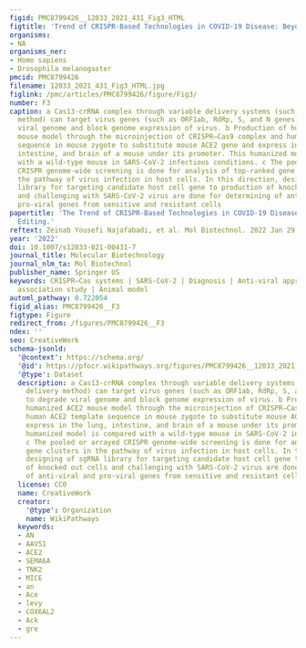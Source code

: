 ```yaml
---
figid: PMC8799426__12033_2021_431_Fig3_HTML
figtitle: 'Trend of CRISPR-Based Technologies in COVID-19 Disease: Beyond Genome Editing'
organisms:
- NA
organisms_ner:
- Homo sapiens
- Drosophila melanogaster
pmcid: PMC8799426
filename: 12033_2021_431_Fig3_HTML.jpg
figlink: /pmc/articles/PMC8799426/figure/Fig3/
number: F3
caption: a Cas13-crRNA complex through variable delivery systems (such as AAV delivery
  method) can target virus genes (such as ORF1ab, RdRp, S, and N genes) to degrade
  viral genome and block genome expression of virus. b Production of humanized ACE2
  mouse model through the microinjection of CRISPR–Cas9 complex and human ACE2 template
  sequence in mouse zygote to substitute mouse ACE2 gene and express in the lung,
  intestine, and brain of a mouse under its promoter. This humanized model is compared
  with a wild-type mouse in SARS-CoV-2 infectious conditions. c The pooled or arrayed
  CRISPR genome-wide screening is done for analysis of top-ranked gene clusters in
  the pathway of virus infection in host cells. In this direction, designing of sgRNA
  library for targeting candidate host cell gene to production of knocked out cells
  and challenging with SARS-CoV-2 virus are done for determining of anti-viral and
  pro-viral genes from sensitive and resistant cells
papertitle: 'The Trend of CRISPR-Based Technologies in COVID-19 Disease: Beyond Genome
  Editing.'
reftext: Zeinab Yousefi Najafabadi, et al. Mol Biotechnol. 2022 Jan 29 ;65(2):146-161.
year: '2022'
doi: 10.1007/s12033-021-00431-7
journal_title: Molecular Biotechnology
journal_nlm_ta: Mol Biotechnol
publisher_name: Springer US
keywords: CRISPR–Cas systems | SARS-CoV-2 | Diagnosis | Anti-viral approach | Genome-wide
  association study | Animal model
automl_pathway: 0.722054
figid_alias: PMC8799426__F3
figtype: Figure
redirect_from: /figures/PMC8799426__F3
ndex: ''
seo: CreativeWork
schema-jsonld:
  '@context': https://schema.org/
  '@id': https://pfocr.wikipathways.org/figures/PMC8799426__12033_2021_431_Fig3_HTML.html
  '@type': Dataset
  description: a Cas13-crRNA complex through variable delivery systems (such as AAV
    delivery method) can target virus genes (such as ORF1ab, RdRp, S, and N genes)
    to degrade viral genome and block genome expression of virus. b Production of
    humanized ACE2 mouse model through the microinjection of CRISPR–Cas9 complex and
    human ACE2 template sequence in mouse zygote to substitute mouse ACE2 gene and
    express in the lung, intestine, and brain of a mouse under its promoter. This
    humanized model is compared with a wild-type mouse in SARS-CoV-2 infectious conditions.
    c The pooled or arrayed CRISPR genome-wide screening is done for analysis of top-ranked
    gene clusters in the pathway of virus infection in host cells. In this direction,
    designing of sgRNA library for targeting candidate host cell gene to production
    of knocked out cells and challenging with SARS-CoV-2 virus are done for determining
    of anti-viral and pro-viral genes from sensitive and resistant cells
  license: CC0
  name: CreativeWork
  creator:
    '@type': Organization
    name: WikiPathways
  keywords:
  - AN
  - AAVS1
  - ACE2
  - SEMA6A
  - TNK2
  - MICE
  - an
  - Ace
  - levy
  - COX6AL2
  - Ack
  - gre
---
```

